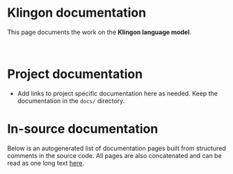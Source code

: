 # Klingon documentation

This page documents the work on the **Klingon language model**. 

<a href="https://giellalt.github.io/MaturityClassification.html"><img src="https://img.shields.io/badge/Maturity-Experiment-black.svg" height="15"/></a>
<a href="https://www.gnu.org/licenses/gpl-3.0"><img src="https://img.shields.io/badge/Lic-GPLv3-blue.svg" height="15"/></a>
<a href="https://github.com/giellalt/lang-tlh/issues"><img src="https://img.shields.io/github/issues/giellalt/lang-tlh" height="15"/></a>
<a href="https://github.com/giellalt/lang-tlh/actions"><img src="https://github.com/giellalt/lang-tlh/workflows/Speller%20CI+CD/badge.svg" height="15"/></a>

# Project documentation

* Add links to project specific documentation here as needed. Keep the documentation in the `docs/` directory.

# In-source documentation

Below is an autogenerated list of documentation pages built from structured comments in the source code. All pages are also concatenated and can be read as one long text [here](tlh.md).
